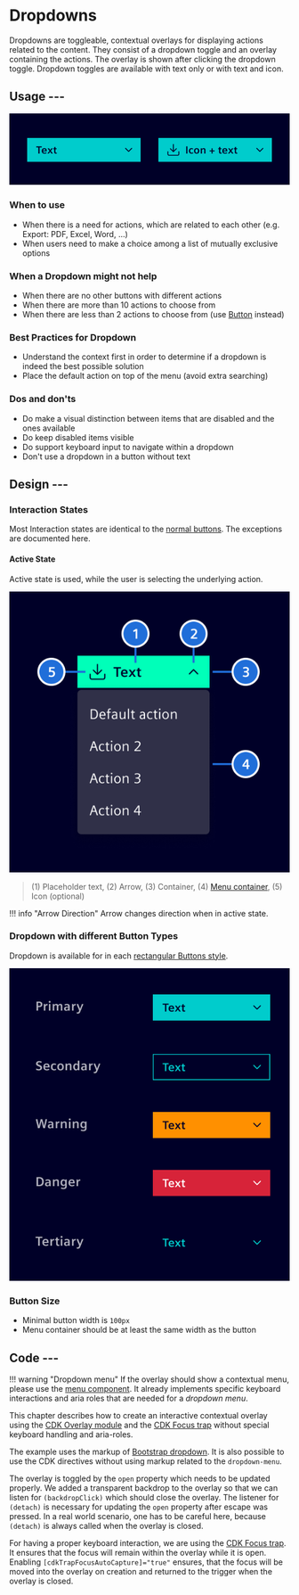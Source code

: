 # Dropdowns

<!-- markdownlint-disable MD029 -->

Dropdowns are toggleable, contextual overlays for displaying actions related to the content.
They consist of a dropdown toggle and an overlay containing the actions.
The overlay is shown after clicking the dropdown toggle.
Dropdown toggles are available with text only or with text and icon.

## Usage ---

![Dropdown](images/dropdown.png)

### When to use

- When there is a need for actions, which are related to each other
  (e.g. Export: PDF, Excel, Word, ...)
- When users need to make a choice among a list of mutually exclusive options

### When a Dropdown might not help

- When there are no other buttons with different actions
- When there are more than 10 actions to choose from
- When there are less than 2 actions to choose from (use [Button](buttons.md) instead)

### Best Practices for Dropdown

- Understand the context first in order to determine if a dropdown is indeed the
  best possible solution
- Place the default action on top of the menu (avoid extra searching)

### Dos and don'ts

- Do make a visual distinction between items that are disabled and the ones available
- Do keep disabled items visible
- Do support keyboard input to navigate within a dropdown
- Don't use a dropdown in a button without text

## Design ---

### Interaction States

Most Interaction states are identical to the [normal buttons](buttons.md).
The exceptions are documented here.

#### Active State

Active state is used, while the user is selecting the underlying action.

![Dropdown - active](images/dropdown-active.png)

> (1) Placeholder text, (2) Arrow, (3) Container, (4) [Menu container](menu.md), (5) Icon (optional)

!!! info "Arrow Direction"
    Arrow changes direction when in active state.

### Dropdown with different Button Types

Dropdown is available for in each [rectangular Buttons style](buttons.md).

![Dropdown alternatives - text](images/dropdown-text.png)

### Button Size

- Minimal button width is `100px`
- Menu container should be at least the same width as the button

## Code ---

!!! warning "Dropdown menu"
    If the overlay should show a contextual menu, please use the [menu component](menu.md).
    It already implements specific keyboard interactions and aria roles that are needed for a _dropdown menu_.

This chapter describes how to create an interactive contextual overlay using the [CDK Overlay module](https://material.angular.io/cdk/overlay/overview) and the [CDK Focus trap](https://material.angular.io/cdk/a11y/overview#focustrap)
without special keyboard handling and aria-roles.

The example uses the markup of [Bootstrap dropdown](https://getbootstrap.com/docs/5.1/components/dropdowns/).
It is also possible to use the CDK directives without using markup related to the `dropdown-menu`.

<si-docs-component example="si-dropdown/si-dropdown-with-overlay" height="200"></si-docs-component>

The overlay is toggled by the `open` property which needs to be updated properly.
We added a transparent backdrop to the overlay so that we can listen for `(backdropClick)` which should close the overlay.
The listener for `(detach)` is necessary for updating the `open` property after escape was pressed.
In a real world scenario, one has to be careful here, because `(detach)` is always called when the overlay is closed.

For having a proper keyboard interaction, we are using the [CDK Focus trap](https://material.angular.io/cdk/a11y/overview#focustrap).
It ensures that the focus will remain within the overlay while it is open.
Enabling `[cdkTrapFocusAutoCapture]="true"` ensures, that the focus will be moved into the overlay on creation and returned to the trigger when the overlay is closed.

<si-docs-api directive="CdkConnectedOverlay"></si-docs-api>

<si-docs-api directive="CdkOverlayOrigin"></si-docs-api>

<si-docs-api directive="CdkTrapFocus"></si-docs-api>

<si-docs-types></si-docs-types>
